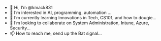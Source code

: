 - 👋 Hi, I’m @kmack831
- 👀 I’m interested in AI, programming, automation ...
- 🌱 I’m currently learning Innovations in Tech, CS101, and how to dougie...
- 💞️ I’m looking to collaborate on System Administration, Intune, Azure, Security...
- 📫 How to reach me, send up the Bat signal...

<!---
kmack831/kmack831 is a ✨ special ✨ repository because its `README.md` (this file) appears on your GitHub profile.
You can click the Preview link to take a look at your changes.
--->
